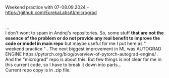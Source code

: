 Weekend practice with  07-08.09.2024 - https://github.com/EurekaLabsAI/micrograd

<br />
...
<br />
I don't wont to spam in Andrej's repositories. So, some stuff <b>that are not the essence of the problem or do not provide any real benefit to improve the code or model in main repo</b> but maybe useful for me I put here as " weekend practice " . The next biggest improvement in ML was AUTOGRAD ENGINE https://pytorch.org/blog/overview-of-pytorch-autograd-engine/ . And the "micrograd" repo is about this. But few things is not clear for me in this current code, so I have to break it down into parts... 
<br />
Current repo copy is in .zip file.
